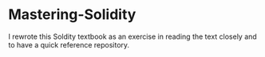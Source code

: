 # Mastering-Solidity
I rewrote this Soldity textbook as an exercise in reading the text closely and to have a quick reference repository.
